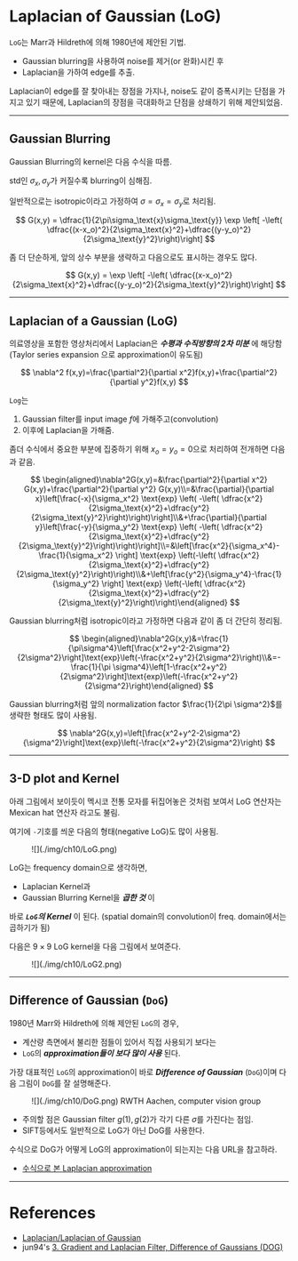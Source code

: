 # Laplacian of Gaussian (LoG)

`LoG`는 Marr과 Hildreth에 의해 1980년에 제안된 기법. 

* Gaussian blurring을 사용하여 noise를 제거(or 완화)시킨 후 
* Laplacian을 가하여 edge를 추출.

Laplacian이 edge를 잘 찾아내는 장점을 가지나, noise도 같이 증폭시키는 단점을 가지고 있기 때문에, Laplacian의 장점을 극대화하고 단점을 상쇄하기 위해 제안되었음.

---

## Gaussian Blurring

Gaussian Blurring의 kernel은 다음 수식을 따름.

std인 $\sigma_x,\sigma_y$가 커질수록 blurring이 심해짐.

일반적으로는 isotropic이라고 가정하여 $\sigma=\sigma_x=\sigma_y$로 처리됨.

$$
G(x,y) = \dfrac{1}{2\pi\sigma_\text{x}\sigma_\text{y}} \exp \left[ -\left( \dfrac{(x-x_o)^2}{2\sigma_\text{x}^2}+\dfrac{(y-y_o)^2}{2\sigma_\text{y}^2}\right)\right]
$$

좀 더 단순하게, 앞의 상수 부분을 생략하고 다음으로도 표시하는 경우도 많다.

$$
G(x,y) = \exp \left[ -\left( \dfrac{(x-x_o)^2}{2\sigma_\text{x}^2}+\dfrac{(y-y_o)^2}{2\sigma_\text{y}^2}\right)\right]
$$

---

## Laplacian of a Gaussian (LoG)

의료영상을 포함한 영상처리에서 Laplacian은 ***수평과 수직방향의 2차 미분*** 에 해당함(Taylor series expansion 으로 approximation이 유도됨)

$$
\nabla^2 f(x,y)=\frac{\partial^2}{\partial x^2}f(x,y)+\frac{\partial^2}{\partial y^2}f(x,y)
$$

`Log`는 

1. Gaussian filter를 input image $f$에 가해주고(convolution) 
2. 이후에 Laplacian을 가해줌. 

좀더 수식에서 중요한 부분에 집중하기 위해 $x_o=y_o=0$으로 처리하여 전개하면 다음과 같음.

$$
\begin{aligned}\nabla^2G(x,y)=&\frac{\partial^2}{\partial x^2} G(x,y)+\frac{\partial^2}{\partial y^2} G(x,y)\\=&\frac{\partial}{\partial x}\left[\frac{-x}{\sigma_x^2} \text{exp} \left( -\left( \dfrac{x^2}{2\sigma_\text{x}^2}+\dfrac{y^2}{2\sigma_\text{y}^2}\right)\right)\right]\\&+\frac{\partial}{\partial y}\left[\frac{-y}{\sigma_y^2} \text{exp} \left( -\left( \dfrac{x^2}{2\sigma_\text{x}^2}+\dfrac{y^2}{2\sigma_\text{y}^2}\right)\right)\right]\\=&\left[\frac{x^2}{\sigma_x^4}-\frac{1}{\sigma_x^2} \right] \text{exp} \left(-\left( \dfrac{x^2}{2\sigma_\text{x}^2}+\dfrac{y^2}{2\sigma_\text{y}^2}\right)\right)\\&+\left[\frac{y^2}{\sigma_y^4}-\frac{1}{\sigma_y^2} \right] \text{exp} \left(-\left( \dfrac{x^2}{2\sigma_\text{x}^2}+\dfrac{y^2}{2\sigma_\text{y}^2}\right)\right)\end{aligned}
$$

Gaussian blurring처럼 isotropic이라고 가정하면 다음과 같이 좀 더 간단히 정리됨.

$$
\begin{aligned}\nabla^2G(x,y)&=\frac{1}{\pi\sigma^4}\left[\frac{x^2+y^2-2\sigma^2}{2\sigma^2}\right]\text{exp}\left(-\frac{x^2+y^2}{2\sigma^2}\right)\\&=-\frac{1}{\pi \sigma^4}\left[1-\frac{x^2+y^2}{2\sigma^2}\right]\text{exp}\left(-\frac{x^2+y^2}{2\sigma^2}\right)\end{aligned}
$$

Gaussian blurring처럼 앞의 normalization factor $\frac{1}{2\pi \sigma^2}$를 생략한 형태도 많이 사용됨.

$$
\nabla^2G(x,y)=\left[\frac{x^2+y^2-2\sigma^2}{\sigma^2}\right]\text{exp}\left(-\frac{x^2+y^2}{2\sigma^2}\right)
$$

---

## 3-D plot and Kernel

아래 그림에서 보이듯이 멕시코 전통 모자를 뒤집어놓은 것처럼 보여서 LoG 연산자는 Mexican hat 연산자 라고도 불림.

여기에 `-`기호를 씌운 다음의 형태(negative LoG)도 많이 사용됨.

<figure markdown>
![](./img/ch10/LoG.png)
</figure markdown>

LoG는 frequency domain으로 생각하면, 

* Laplacian Kernel과 
* Gaussian Blurring Kernel을 ***곱한 것*** 이 

바로 ***`LoG`의 Kernel*** 이 된다.
(spatial domain의 convolution이 freq. domain에서는 곱하기가 됨)

다음은 $9\times 9$ LoG kernel을 다음 그림에서 보여준다.

<figure markdown>
![](./img/ch10/LoG2.png)
</figure markdown>

---

## Difference of Gaussian (`DoG`)

1980년 Marr와 Hildreth에 의해 제안된 `LoG`의 경우, 

* 계산량 측면에서 불리한 점들이 있어서 직접 사용되기 보다는
* `LoG`의 ***approximation들이 보다 많이 사용*** 된다.

가장 대표적인 `LoG`의 approximation이 바로 ***Difference of Gaussian*** (`DoG`)이며 다음 그림이 `DoG`를 잘 설명해준다.

<figure markdown>
![](./img/ch10/DoG.png)
<figcap>RWTH Aachen, computer vision group</figcap>
</figure>

* 주의할 점은 Gaussian filter $g(1), g(2)$가 각기 다른 $\sigma$를 가진다는 점임.
* SIFT등에서도 일반적으로 LoG가 아닌 DoG를 사용한다.

수식으로 DoG가 어떻게 LoG의 approximation이 되는지는 다음 URL을 참고하라.

* [수식으로 본 Laplacian approximation](https://dsaint31.me/mkdocs_site/DIP/cv2/ch02/dip_pyramid/#laplacian-approximation)

---

# References

* [Laplacian/Laplacian of Gaussian](https://homepages.inf.ed.ac.uk/rbf/HIPR2/log.htm)
* jun94's [3. Gradient and Laplacian Filter, Difference of Gaussians (DOG)](https://medium.com/jun94-devpblog/cv-3-gradient-and-laplacian-filter-difference-of-gaussians-dog-7c22e4a9d6cc)